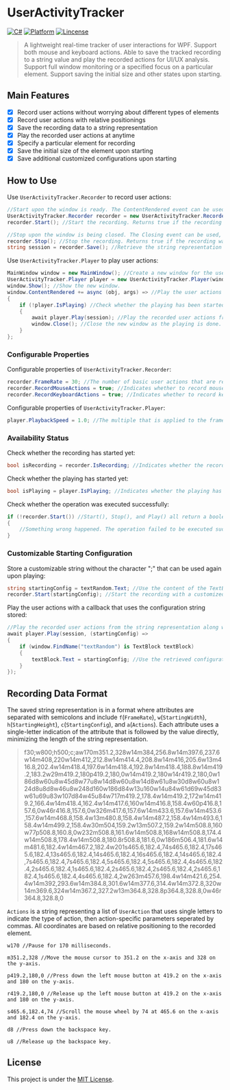 # UserActivityTracker

[![C#](https://img.shields.io/badge/C%23-100%25-blue.svg?style=flat-square)](https://docs.microsoft.com/en-us/dotnet/csharp/)
[![Platform](https://img.shields.io/badge/Platform-WPF-green.svg?style=flat-square)](https://docs.microsoft.com/en-us/visualstudio/designers/getting-started-with-wpf)
[![Lincense](https://img.shields.io/badge/Lincense-MIT-orange.svg?style=flat-square)](https://github.com/Fei-Sheng-Wu/UserActivityTracker/blob/main/LICENSE)

> A lightweight real-time tracker of user interactions for WPF. Support both mouse and keyboard actions. Able to save the tracked recording to a string value and play the recorded actions for UI/UX analysis. Support full window monitoring or a specified focus on a particular element. Support saving the initial size and other states upon starting.

## Main Features

- [x] Record user actions without worrying about different types of elements
- [x] Record user actions with relative positionings
- [x] Save the recording data to a string representation
- [x] Play the recorded user actions at anytime
- [x] Specify a particular element for recording
- [x] Save the initial size of the element upon starting
- [x] Save additional customized configurations upon starting

## How to Use

Use `UserActivityTracker.Recorder` to record user actions:

```c#
//Start upon the window is ready. The ContentRendered event can be used, for example, to start the recording automatically.
UserActivityTracker.Recorder recorder = new UserActivityTracker.Recorder(this); //Set the element to be recorded to the window.
recorder.Start(); //Start the recording. Returns true if the recording was started successfully.
```
```c#
//Stop upon the window is being closed. The Closing event can be used, for example, to stop the recording automatically.
recorder.Stop(); //Stop the recording. Returns true if the recording was stopped successfully.
string session = recorder.Save(); //Retrieve the string representation of the recording.
```

Use `UserActivityTracker.Player` to play user actions:

```c#
MainWindow window = new MainWindow(); //Create a new window for the user actions to be played.
UserActivityTracker.Player player = new UserActivityTracker.Player(window); //Set the element to play the user actions to the new window.
window.Show(); //Show the new window.
window.ContentRendered += async (obj, args) => //Play the user actions when the new window is ready.
{
    if (!player.IsPlaying) //Check whether the playing has been started yet.
    {
        await player.Play(session); //Play the recorded user actions from the string representation.
        window.Close(); //Close the new window as the playing is done.
    }
};
```

### Configurable Properties

Configurable properties of `UserActivityTracker.Recorder`:

```c#
recorder.FrameRate = 30; //The number of basic user actions that are recorded per second, including moving the mouse. The default value is 30.
recorder.RecordMouseActions = true; //Indicates whether to record mouse actions from the user. The default value is true.
recorder.RecordKeyboardActions = true; //Indicates whether to record keyboard actions from the user. The default value is true.
```

Configurable properties of `UserActivityTracker.Player`:

```c#
player.PlaybackSpeed = 1.0; //The multiple that is applied to the frame rate during the playing. The default value is 1.0.
```

### Availability Status

Check whether the recording has started yet:

```c#
bool isRecording = recorder.IsRecording; //Indicates whether the recording has started.
```

Check whether the playing has started yet:

```c#
bool isPlaying = player.IsPlaying; //Indicates whether the playing has started.
```

Check whether the operation was executed successfully:

```c#
if (!recorder.Start()) //Start(), Stop(), and Play() all return a boolean value, with true indicating success.
{
    //Something wrong happened. The operation failed to be executed successfully.
}
```

### Customizable Starting Configuration

Store a customizable string without the character ";" that can be used again upon playing:

```c#
string startingConfig = textRandom.Text; //Use the content of the TextBlock as the starting configuration. This configuration cannot include the character ";" in it.
recorder.Start(startingConfig); //Start the recording with a customized configuration that can be used upon playing. Returns true if the recording was started successfully.
```

Play the user actions with a callback that uses the configuration string stored:

```c#
//Play the recorded user actions from the string representation along with a callback that retrieves the saved starting configuration.
await player.Play(session, (startingConfig) =>
{
    if (window.FindName("textRandom") is TextBlock textBlock)
    {
        textBlock.Text = startingConfig; //Use the retrieved configuration on the TextBlock.
    }
});
```

## Recording Data Format

The saved string representation is in a format where attributes are separated with semicolons and include `f`(`FrameRate`), `w`(`StartingWidth`), `h`(`StartingHeight`), `c`(`StartingConfig`), and `a`(`Actions`). Each attribute uses a single-letter indication of the attribute that is followed by the value directly, minimizing the length of the string representation.

> f30;w800;h500;c;aw170m351.2,328w14m384,256.8w14m397.6,237.6w14m408,220w14m412,212.8w14m414.4,208.8w14m416,205.6w13m416.8,202.4w14m418.4,197.6w14m418.4,192.8w14m418.4,188.8w14m419.2,183.2w29m419.2,180p419.2,180,0w14m419.2,180w14r419.2,180,0w186d8w60u8w45d8w77u8w14d8w60u8w14d8w61u8w30d8w60u8w124d8u8d8w46u8w248d160w186d84w13u160w14u84w61d69w45d83w61u69u83w107d84w45u84w717m419.2,178.4w14m419.2,172w14m419.2,166.4w14m418.4,162.4w14m417.6,160w14m416.8,158.4w60p416.8,157.6,0w46r416.8,157.6,0w326m417.6,157.6w14m433.6,157.6w14m453.6,157.6w14m468.8,158.4w13m480.8,158.4w14m487.2,158.4w14m493.6,158.4w14m499.2,158.4w30m504,159.2w13m507.2,159.2w14m508.8,160w77p508.8,160.8,0w232m508.8,161.6w14m508.8,168w14m508.8,174.4w14m508.8,178.4w14m508.8,180.8r508.8,181.6,0w186m506.4,181.6w14m481.6,182.4w14m467.2,182.4w201s465.6,182.4,74s465.6,182.4,17s465.6,182.4,13s465.6,182.4,14s465.6,182.4,16s465.6,182.4,14s465.6,182.4,7s465.6,182.4,7s465.6,182.4,5s465.6,182.4,5s465.6,182.4,4s465.6,182.4,2s465.6,182.4,1s465.6,182.4,2s465.6,182.4,2s465.6,182.4,2s465.6,182.4,1s465.6,182.4,4s465.6,182.4,2w263m457.6,198.4w14m421.6,254.4w14m392,293.6w14m384.8,301.6w14m377.6,314.4w14m372.8,320w14m369.6,324w14m367.2,327.2w13m364.8,328.8p364.8,328.8,0w46r364.8,328.8,0

`Actions` is a string representing a list of `UserAction` that uses single letters to indicate the type of action, then action-specific parameters seperated by commas. All coordinates are based on relative positioning to the recorded element.

```
w170 //Pause for 170 milliseconds.
```
```
m351.2,328 //Move the mouse cursor to 351.2 on the x-axis and 328 on the y-axis.
```
```
p419.2,180,0 //Press down the left mouse button at 419.2 on the x-axis and 180 on the y-axis.
```
```
r419.2,180,0 //Release up the left mouse button at 419.2 on the x-axis and 180 on the y-axis.
```
```
s465.6,182.4,74 //Scroll the mouse wheel by 74 at 465.6 on the x-axis and 182.4 on the y-axis.
```
```
d8 //Press down the backspace key.
```
```
u8 //Release up the backspace key.
```

## License

This project is under the [MIT License](https://github.com/Fei-Sheng-Wu/UserActivityTracker/blob/main/LICENSE).
